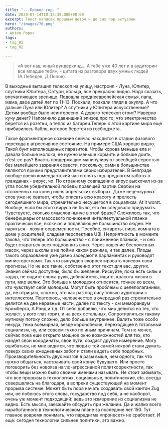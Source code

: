 ```yaml
---
title: "...Прошел год. "
date: 2020-07-14T10:13:39.000+00:00
excerpt: Текст написан прошлым летом и до сих пор актуален
hero: "/images/76.png"
authors:
- Anton Popov
tags:
- tag_01
- tag_02

---
```

> «А вот наш юный вундеркинд…
> А тебе уже 40 лет и в аудитории все младше тебя», - цитата из разговора двух умных людей (А.Лебедев, Д.Попов).

В выходные вытащил телескоп на улицу, настроил - Луна, Юпитер, спутники Юпитера, Сатурн, кольца, все прекрасно видно. Надо сказать, впечатляющее зрелище. Подошла среднеевропейская семья, папа, мама, двое детей лет по 11-13. Поохали, поахали глядя в окуляр.
А что дальше Луна или Юпитер? А спутники у Юпитера искусственные? Детям вообще было неинтересно. А дорого телескоп стоит? Наверно кучу денег?
Напомнило давнишний эпизод про то, что электричество берется из розетки, а тепло из батареи.Теперь к этой картине мира еще прибавилось бабло, которое берется из госбюджета.

Такое фрагментарное сознание сейчас находится в стадии фазового перехода в агрессивное состояние. На примере США хорошо видно. Такой бунт неполноценных паразитов. Чтобы корова меньше ела и давала больше молока, ее нужно меньше кормить и больше доить, n'est-ce pas? Власть придержащие манипулируют всеобщей серостью без малейшего зазрения совести, поскольку, сами в большинстве являются яркими представителями своих избирателей. В Белграде вообще ввели комендантский час и опять под предлогом заботы о гражданах - вирус, чо. По странному совпадению вирус выскочил из-за угла после убедительной победы правящей партии Сербии на отложенных на конец июня апрельских выборах. Даже нецензурных слов уже не хватает, чтобы описать всю красоту и прелесть сегодняшнего мира, стремительно несущегося в социализм. At it worst. Вообще, если бы этого вируса не было, его бы следовало придумать. Чувствуете, сколько смыслов нынче в этой фразе? Сложилось так, что бенефициары от массового понижения интеллектуальной планки практически все, включая и подавляющее большинство людей. Не париться - лозунг современности. Пособие, сигареты, пиво, комната в доме у родителей, сладкая перспектива UBI. Неприятность в моменте такова, что теперь это большинство - с пониженной планкой, - и оно будет стараться всех подровнять вниз. Через ношение бесполезных масок, через школы в не пойми каком режиме, и так далее. Плоды такого образования уже давно заседают в парламентах и руководят министерствами. Так что вынужден скорректировать «влево» свои прогнозы. Но не все такие, собственно этот текст для вас, других. Знания сейчас доступны, было бы желание. Рискуйте, пока есть силы и задор, не сидите сложа руки, добивайтесь, ищите, красота жизни в пути, мир велик. Это больше к молодежи относится, точнее ко всем, кто чувствует себя молодым. Могут быть проблемы с целеполаганием, да, не отрицаю, сложно, это как раз под силу только аудитории с интеллектом. Повторюсь, человечество в очередной раз стремительно делится на две неравные части, далее по тексту - см меморандум Бромберга, А.Рэнд и т.д. От себя добавлю, что мир делится на тех, кто желает, у кого глаз горит, и на всех остальных. Сопротивляться такому мутному потоку сложно, дело больше внутреннее. Валить тоже особо некуда, тема всемирная, везде коронобесие, переходящее в тотальный социализм, ну, или совсем тухло по иным причинам. Тем не менее, сейчас пока еще открыто мощное окно возможностей для тех, кто найдет свои координаты, свои пути, создаст другое измерение. Могу ошибаться, но мне видится, что люди с той самой искрой стали думать поверх своих ежедневных забот и стали видеть себе подобных. Производительность двух мозгов в разы выше, чем одного, так что нужно общаться, настраивать свой конус будущего. Или просто поговорить без новояза нагло-агрессивной политкорректности, так чтобы вещи можно было своими именами называть. Не стоит забывать, что все прорывы в технологиях, социальные, политические, etc. всегда совершались на благодаря, а вопреки существующей на момент прорыва системе. Может быть пора начать создавать свой кантон Zug или, не побоюсь этого слова, государство под себя, а не наоборот, очень уж момент подходящий: ведь это измерение из социализма не видно. Есть мысли, заезжайте обсудить при желании. Да и жалко всего наработанного в технологическом плане за последние лет 150. Тут главное вовремя понимать, что парадигма «пронесет» не сработает. И еще: сегодня технологии сильнее политики, это важно.